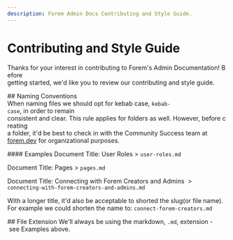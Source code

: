```yaml
---
description: Forem Admin Docs Contributing and Style Guide.
---
```


# Contributing and Style Guide

Thanks for your interest in contributing to Forem's Admin Documentation! Before
getting started, we'd like you to review our contributing and style guide.

## Naming Conventions
When naming files we should opt for kebab case, `kebab-case`, in order to remain
consistent and clear. This rule applies for folders as well. However, before creating
a folder, it'd be best to check in with the Community Success team at 
[forem.dev](https://forem.dev) for organizational purposes.

#### Examples
Document Title: User Roles > `user-roles.md`

Document Title: Pages > `pages.md`

Document Title: Connecting with Forem Creators and Admins  > <br />
`connecting-with-forem-creators-and-admins.md`

With a longer title, it'd also be acceptable to shorted the slug(or file name). For
example we could shorten the name to: `connect-forem-creators.md`

## File Extension
We'll always be using the markdown, `.md`, extension - see Examples above.
